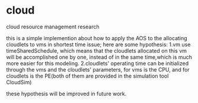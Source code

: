 cloud
=====

cloud resource management research

this is a simple implemention about how to apply the AOS to the allocating cloudlets to vms in shortest time issue;
here are some hypothesis:
1.vm use timeSharedSchedule, which means that the cloudlets allocated on this vm will be accomplished one by one, instead of
  in the same time,which is much more easier for this modeling.
2.cloudlets' operating time can be initialized through the vms and the cloudlets' parameters, for vms is the CPU, and for
cloudlets is the PE(both of them are provided in the simulation tool CloudSim)

these hypothesis will be improved in future work.
